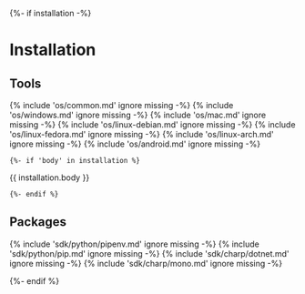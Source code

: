 {%- if installation -%}
# Installation

## Tools

{% include 'os/common.md' ignore missing -%}
{% include 'os/windows.md' ignore missing -%}
{% include 'os/mac.md' ignore missing -%}
{% include 'os/linux-debian.md' ignore missing -%}
{% include 'os/linux-fedora.md' ignore missing -%}
{% include 'os/linux-arch.md' ignore missing -%}
{% include 'os/android.md' ignore missing -%}

    {%- if 'body' in installation %}
{{ installation.body }}

    {%- endif %}

## Packages

{% include 'sdk/python/pipenv.md' ignore missing -%}
{% include 'sdk/python/pip.md' ignore missing -%}
{% include 'sdk/charp/dotnet.md' ignore missing -%}
{% include 'sdk/charp/mono.md' ignore missing -%}

{%- endif %}

